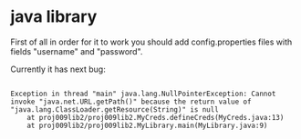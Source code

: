 # java library


First of all in order for it to work you should add config.properties files with fields "username" and "password".


Currently it has next bug: 

<code>
Exception in thread "main" java.lang.NullPointerException: Cannot invoke "java.net.URL.getPath()" because the return value of "java.lang.ClassLoader.getResource(String)" is null
	at proj009lib2/proj009lib2.MyCreds.defineCreds(MyCreds.java:13)
	at proj009lib2/proj009lib2.MyLibrary.main(MyLibrary.java:9)
</code>
